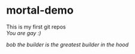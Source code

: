 # mortal-demo
This is my first git repos
<br>
<i>You are gay :)

<p>bob the builder is the greatest builder in the hood</p>
 
